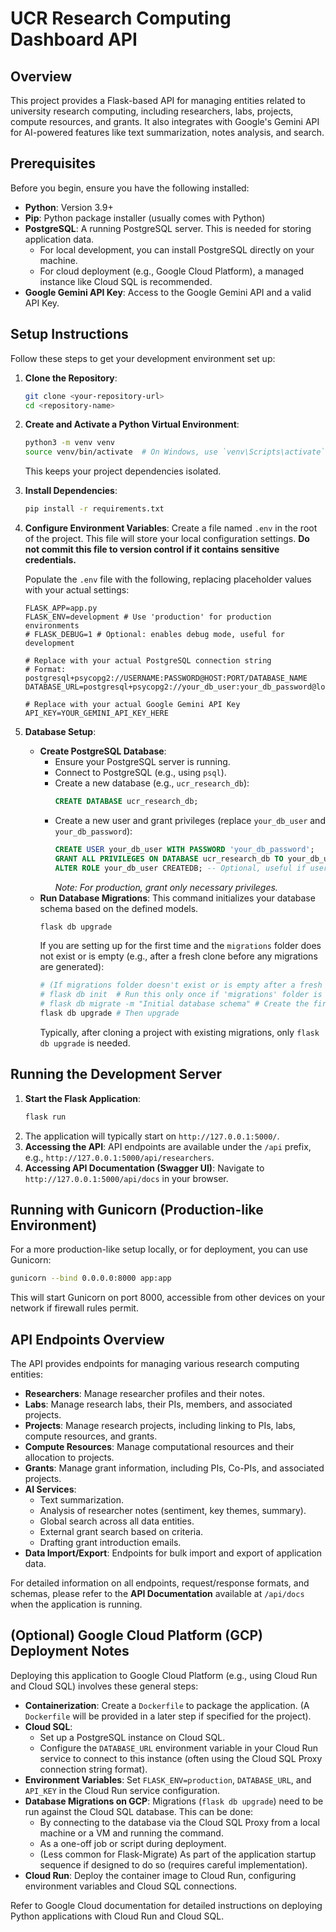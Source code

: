 # UCR Research Computing Dashboard API

## Overview

This project provides a Flask-based API for managing entities related to university research computing, including researchers, labs, projects, compute resources, and grants. It also integrates with Google's Gemini API for AI-powered features like text summarization, notes analysis, and search.

## Prerequisites

Before you begin, ensure you have the following installed:

*   **Python**: Version 3.9+
*   **Pip**: Python package installer (usually comes with Python)
*   **PostgreSQL**: A running PostgreSQL server. This is needed for storing application data.
    *   For local development, you can install PostgreSQL directly on your machine.
    *   For cloud deployment (e.g., Google Cloud Platform), a managed instance like Cloud SQL is recommended.
*   **Google Gemini API Key**: Access to the Google Gemini API and a valid API Key.

## Setup Instructions

Follow these steps to get your development environment set up:

1.  **Clone the Repository**:
    ```bash
    git clone <your-repository-url>
    cd <repository-name>
    ```

2.  **Create and Activate a Python Virtual Environment**:
    ```bash
    python3 -m venv venv
    source venv/bin/activate  # On Windows, use `venv\Scripts\activate`
    ```
    This keeps your project dependencies isolated.

3.  **Install Dependencies**:
    ```bash
    pip install -r requirements.txt
    ```

4.  **Configure Environment Variables**:
    Create a file named `.env` in the root of the project. This file will store your local configuration settings. **Do not commit this file to version control if it contains sensitive credentials.**

    Populate the `.env` file with the following, replacing placeholder values with your actual settings:
    ```env
    FLASK_APP=app.py
    FLASK_ENV=development # Use 'production' for production environments
    # FLASK_DEBUG=1 # Optional: enables debug mode, useful for development

    # Replace with your actual PostgreSQL connection string
    # Format: postgresql+psycopg2://USERNAME:PASSWORD@HOST:PORT/DATABASE_NAME
    DATABASE_URL=postgresql+psycopg2://your_db_user:your_db_password@localhost:5432/ucr_research_db

    # Replace with your actual Google Gemini API Key
    API_KEY=YOUR_GEMINI_API_KEY_HERE
    ```

5.  **Database Setup**:
    *   **Create PostgreSQL Database**:
        *   Ensure your PostgreSQL server is running.
        *   Connect to PostgreSQL (e.g., using `psql`).
        *   Create a new database (e.g., `ucr_research_db`):
            ```sql
            CREATE DATABASE ucr_research_db;
            ```
        *   Create a new user and grant privileges (replace `your_db_user` and `your_db_password`):
            ```sql
            CREATE USER your_db_user WITH PASSWORD 'your_db_password';
            GRANT ALL PRIVILEGES ON DATABASE ucr_research_db TO your_db_user;
            ALTER ROLE your_db_user CREATEDB; -- Optional, useful if user needs to create DBs for tests
            ```
            *Note: For production, grant only necessary privileges.*
    *   **Run Database Migrations**:
        This command initializes your database schema based on the defined models.
        ```bash
        flask db upgrade
        ```
        If you are setting up for the first time and the `migrations` folder does not exist or is empty (e.g., after a fresh clone before any migrations are generated):
        ```bash
        # (If migrations folder doesn't exist or is empty after a fresh clone)
        # flask db init  # Run this only once if 'migrations' folder is missing
        # flask db migrate -m "Initial database schema" # Create the first migration if needed
        flask db upgrade # Then upgrade
        ```
        Typically, after cloning a project with existing migrations, only `flask db upgrade` is needed.

## Running the Development Server

1.  **Start the Flask Application**:
    ```bash
    flask run
    ```
2.  The application will typically start on `http://127.0.0.1:5000/`.
3.  **Accessing the API**:
    API endpoints are available under the `/api` prefix, e.g., `http://127.0.0.1:5000/api/researchers`.
4.  **Accessing API Documentation (Swagger UI)**:
    Navigate to `http://127.0.0.1:5000/api/docs` in your browser.

## Running with Gunicorn (Production-like Environment)

For a more production-like setup locally, or for deployment, you can use Gunicorn:

```bash
gunicorn --bind 0.0.0.0:8000 app:app
```
This will start Gunicorn on port 8000, accessible from other devices on your network if firewall rules permit.

## API Endpoints Overview

The API provides endpoints for managing various research computing entities:

*   **Researchers**: Manage researcher profiles and their notes.
*   **Labs**: Manage research labs, their PIs, members, and associated projects.
*   **Projects**: Manage research projects, including linking to PIs, labs, compute resources, and grants.
*   **Compute Resources**: Manage computational resources and their allocation to projects.
*   **Grants**: Manage grant information, including PIs, Co-PIs, and associated projects.
*   **AI Services**:
    *   Text summarization.
    *   Analysis of researcher notes (sentiment, key themes, summary).
    *   Global search across all data entities.
    *   External grant search based on criteria.
    *   Drafting grant introduction emails.
*   **Data Import/Export**: Endpoints for bulk import and export of application data.

For detailed information on all endpoints, request/response formats, and schemas, please refer to the **API Documentation** available at `/api/docs` when the application is running.

## (Optional) Google Cloud Platform (GCP) Deployment Notes

Deploying this application to Google Cloud Platform (e.g., using Cloud Run and Cloud SQL) involves these general steps:

*   **Containerization**: Create a `Dockerfile` to package the application. (A `Dockerfile` will be provided in a later step if specified for the project).
*   **Cloud SQL**:
    *   Set up a PostgreSQL instance on Cloud SQL.
    *   Configure the `DATABASE_URL` environment variable in your Cloud Run service to connect to this instance (often using the Cloud SQL Proxy connection string format).
*   **Environment Variables**: Set `FLASK_ENV=production`, `DATABASE_URL`, and `API_KEY` in the Cloud Run service configuration.
*   **Database Migrations on GCP**: Migrations (`flask db upgrade`) need to be run against the Cloud SQL database. This can be done:
    *   By connecting to the database via the Cloud SQL Proxy from a local machine or a VM and running the command.
    *   As a one-off job or script during deployment.
    *   (Less common for Flask-Migrate) As part of the application startup sequence if designed to do so (requires careful implementation).
*   **Cloud Run**: Deploy the container image to Cloud Run, configuring environment variables and Cloud SQL connections.

Refer to Google Cloud documentation for detailed instructions on deploying Python applications with Cloud Run and Cloud SQL.
